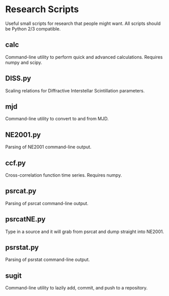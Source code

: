 # Research Scripts
Useful small scripts for research that people might want. All scripts should be Python 2/3 compatible.

## calc
Command-line utility to perform quick and advanced calculations. Requires numpy and scipy.

## DISS.py
Scaling relations for Diffractive Interstellar Scintillation parameters.

## mjd
Command-line utility to convert to and from MJD.

## NE2001.py
Parsing of NE2001 command-line output.

## ccf.py
Cross-correlation function time series.
Requires numpy.

## psrcat.py
Parsing of psrcat command-line output.

## psrcatNE.py
Type in a source and it will grab from psrcat and dump straight into NE2001.

## psrstat.py
Parsing of psrstat command-line output.

## sugit
Command-line utility to lazily add, commit, and push to a repository.

